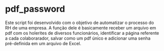 # pdf_password

Este script foi desenvolvido com o objetivo de automatizar o processo do RH de uma empresa.
A função dele é basicamente receber um arquivo em pdf com os holerites de diversos funcionários, identificar a página referente a cada colaborarador, salvar como um pdf único e adicionar uma senha pré-definida em um arquivo de Excel. 

